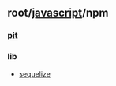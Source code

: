 ## root/[javascript](../README.md)/npm
### [pit](pit.md)
### lib
* [sequelize](https://github.com/sequelize/sequelize)